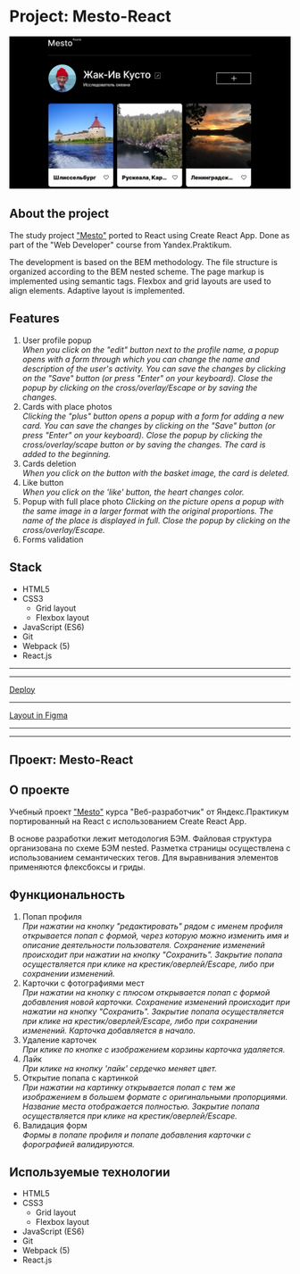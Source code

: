 # Project: Mesto-React

![Project screenshot](https://raw.githubusercontent.com/Tatty13/imgs-for-README/main/mesto.jpg)

## **About the project**

The study project ["Mesto"](https://github.com/Tatty13/mesto) ported to React using Create React App. Done as part of the "Web Developer" course from Yandex.Praktikum.

The development is based on the BEM methodology.
The file structure is organized according to the BEM nested scheme.
The page markup is implemented using semantic tags.
Flexbox and grid layouts are used to align elements. Adaptive layout is implemented.

## **Features**

1. User profile popup  
*When you click on the "edit" button next to the profile name, a popup opens with a form through which you can change the name and description of the user's activity. You can save the changes by clicking on the "Save" button (or press "Enter" on your keyboard). Close the popup by clicking on the cross/overlay/Escape or by saving the changes.*
2. Cards with place photos  
*Clicking the "plus" button opens a popup with a form for adding a new card. You can save the changes by clicking on the "Save" button (or press "Enter" on your keyboard). Close the popup by clicking the cross/overlay/scape button or by saving the changes. The card is added to the beginning.*
3. Cards deletion  
*When you click on the button with the basket image, the card is deleted.*
4. Like button  
*When you click on the 'like' button, the heart changes color.*
5. Popup with full place photo
*Clicking on the picture opens a popup with the same image in a larger format with the original proportions. The name of the place is displayed in full. Close the popup by clicking on the cross/overlay/Escape.*
6. Forms validation

## **Stack**

* HTML5
* CSS3
  * Grid layout
  * Flexbox layout
* JavaScript (ES6)
* Git
* Webpack (5)
* React.js

---
---

[Deploy](https://tatty13.github.io/mesto-react/)

---

 [Layout in Figma](https://www.figma.com/file/2cn9N9jSkmxD84oJik7xL7/JavaScript.-Sprint-4?node-id=0%3A1)

---
---

## **Проект: Mesto-React**

## **О проекте**

Учебный проект ["Mesto"](https://github.com/Tatty13/mesto) курса "Веб-разработчик" от Яндекс.Практикум портированный на React с использованием Create React App.

В основе разработки лежит методология БЭМ. Файловая структура организована по схеме БЭМ nested.
Разметка страницы осуществлена с использованием семантических тегов. Для выравнивания элементов применяются флексбоксы и гриды.

## **Функциональность**

1. Попап профиля  
*При нажатии на кнопку "редактировать" рядом с именем профиля открывается попап с формой, через которую можно изменить имя и описание деятельности пользователя. Сохранение изменений происходит при нажатии на кнопку "Сохранить". Закрытие попапа осуществляется при клике на крестик/оверлей/Escape, либо при сохранении изменений.*
2. Карточки с фотографиями мест  
*При нажатии на кнопку с плюсом открывается попап с формой добавления новой карточки. Сохранение изменений происходит при нажатии на кнопку "Сохранить". Закрытие попапа осуществляется при клике на крестик/оверлей/Escape, либо при сохранении изменений. Карточка добавляется в начало.*
3. Удаление карточек  
*При клике по кнопке с изображением корзины карточка удаляется.*
4. Лайк  
*При клике на кнопку 'лайк' сердечко меняет цвет.*
5. Открытие попапа с картинкой  
*При нажатии на картинку открывается попап с тем же изображением в большем формате с оригинальными пропорциями. Название места отображается полностью. Закрытие попапа осуществляется при клике на крестик/оверлей/Escape.*
6. Валидация форм  
*Формы в попапе профиля и попапе добавления карточки с форографией валидируются.*

## **Используемые технологии**

* HTML5
* CSS3
  * Grid layout
  * Flexbox layout
* JavaScript (ES6)
* Git
* Webpack (5)
* React.js
